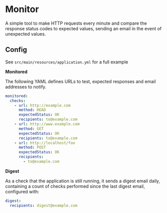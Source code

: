 Monitor
=======

A simple tool to make HTTP requests every minute and compare the response status codes to expected values, sending an email in the event of unexpected values.

Config
------

See `src/main/resources/application.yml` for a full example

**Monitored**

The following YAML defines URLs to test, expected responses and email addresses to notify.

```yaml
monitored:
  checks:
    - url: http://example.com
      method: HEAD
      expectedStatus: OK
      recipients: to@example.com
    - url: http://www.example.com
      method: GET
      expectedStatus: OK
      recipients: to@example.com
    - url: http://localhost/foo
      method: POST
      expectedStatus: OK
      recipients:
        - to@example.com
```

**Digest**

As a check that the application is still running, it sends a digest email daily, containing a count of checks performed since the last digest email, configured with:

```yaml
digest:
  recipients: digest@example.com
  ```